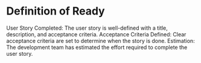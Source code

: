 # Definition of Ready #

User Story Completed: The user story is well-defined with a title, description, and acceptance criteria.
Acceptance Criteria Defined: Clear acceptance criteria are set to determine when the story is done.
Estimation: The development team has estimated the effort required to complete the user story.